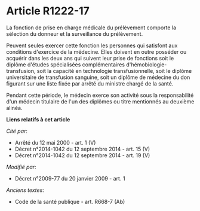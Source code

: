 # Article R1222-17

La fonction de prise en charge médicale du prélèvement comporte la sélection du donneur et la surveillance du prélèvement.

Peuvent seules  exercer cette fonction les personnes qui satisfont aux conditions d'exercice de  la médecine. Elles doivent
en outre posséder ou acquérir dans les deux ans qui  suivent leur prise de fonctions soit le diplôme d'études spécialisées
complémentaires d'hémobiologie-transfusion, soit la capacité en technologie  transfusionnelle, soit le diplôme universitaire
de transfusion sanguine, soit un  diplôme de médecine du don figurant sur une liste fixée par arrêté du ministre  chargé de
la santé.

Pendant cette période, le médecin exerce  son activité sous la responsabilité d'un médecin titulaire de l'un des diplômes  ou
titre mentionnés au deuxième alinéa.

**Liens relatifs à cet article**

_Cité par_:

  - Arrêté du 12 mai 2000 - art. 1 (V)
  - Décret n°2014-1042 du 12 septembre 2014 - art. 15 (V)
  - Décret n°2014-1042 du 12 septembre 2014 - art. 19 (V)

_Modifié par_:

  - Décret n°2009-77 du 20 janvier 2009 - art. 1

_Anciens textes_:

  - Code de la santé publique - art. R668-7 (Ab)
